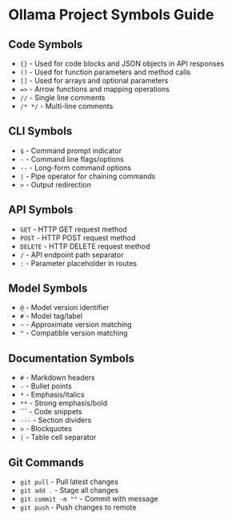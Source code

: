 # Ollama Project Symbols Guide

## Code Symbols
- `{}` - Used for code blocks and JSON objects in API responses
- `()` - Used for function parameters and method calls
- `[]` - Used for arrays and optional parameters
- `=>` - Arrow functions and mapping operations
- `//` - Single line comments
- `/* */` - Multi-line comments

## CLI Symbols
- `$` - Command prompt indicator
- `-` - Command line flags/options
- `--` - Long-form command options
- `|` - Pipe operator for chaining commands
- `>` - Output redirection

## API Symbols
- `GET` - HTTP GET request method
- `POST` - HTTP POST request method
- `DELETE` - HTTP DELETE request method
- `/` - API endpoint path separator
- `:` - Parameter placeholder in routes

## Model Symbols
- `@` - Model version identifier
- `#` - Model tag/label
- `~` - Approximate version matching
- `^` - Compatible version matching

## Documentation Symbols
- `#` - Markdown headers
- `-` - Bullet points
- `*` - Emphasis/italics
- `**` - Strong emphasis/bold
- `\`` - Code snippets
- `---` - Section dividers
- `>` - Blockquotes
- `|` - Table cell separator

## Git Commands
- `git pull` - Pull latest changes
- `git add .` - Stage all changes
- `git commit -m ""` - Commit with message
- `git push` - Push changes to remote